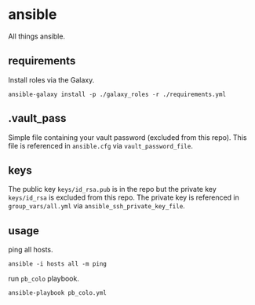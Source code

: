 # ansible

All things ansible.

## requirements

Install roles via the Galaxy.

`ansible-galaxy install -p ./galaxy_roles -r ./requirements.yml`

## .vault_pass

Simple file containing your vault password (excluded from this repo). This file is referenced in `ansible.cfg` via `vault_password_file`.

## keys

The public key `keys/id_rsa.pub` is in the repo but the private key `keys/id_rsa` is excluded from this repo. The private key is referenced in `group_vars/all.yml` via `ansible_ssh_private_key_file`.

## usage

ping all hosts.

`ansible -i hosts all -m ping`

run `pb_colo` playbook.

`ansible-playbook pb_colo.yml`
